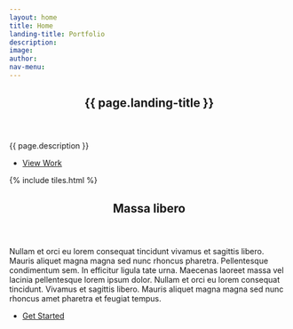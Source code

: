 ```yaml
---
layout: home
title: Home
landing-title: Portfolio
description: 
image: 
author: 
nav-menu: 
---
```


<!-- Banner -->
<!--
<section id="banner" class="major">
	<div class="inner">
		<header class="major">
			<h1>{{ page.landing-title }}</h1>
		</header>
		<div class="content">
			<ul class="actions">
				<li><a href="#one" class="button next scrolly">View Work</a></li>
			</ul>
		</div>
	</div>
</section>
-->

<!-- One -->
<section id="one">
	<div class="inner">
		<header class="major">
			<h2>{{ page.landing-title }}</h2>
		</header>
		<p>{{ page.description }}</p>
		<ul class="actions">
			<li><a href="#one" class="button next scrolly">View Work</a></li>
		</ul>
	</div>
</section>

<!-- Main -->
<div id="main">



<!-- One -->
{% include tiles.html %}

<!-- Two -->
<section id="two">
	<div class="inner">
		<header class="major">
			<h2>Massa libero</h2>
		</header>
		<p>Nullam et orci eu lorem consequat tincidunt vivamus et sagittis libero. Mauris aliquet magna magna sed nunc rhoncus pharetra. Pellentesque condimentum sem. In efficitur ligula tate urna. Maecenas laoreet massa vel lacinia pellentesque lorem ipsum dolor. Nullam et orci eu lorem consequat tincidunt. Vivamus et sagittis libero. Mauris aliquet magna magna sed nunc rhoncus amet pharetra et feugiat tempus.</p>
		<ul class="actions">
			<li><a href="landing.html" class="button next">Get Started</a></li>
		</ul>
	</div>
</section>

</div>

